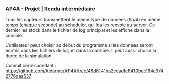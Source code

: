 ### AP4A - Projet | Rendu intérmédiaire

Tous les capteurs transmettent le même type de données (float) en même temps (chaque seconde) au scheduler, qui les
les renvoie au server. Ce dernier les stock dans le fichier de log principal et les affiche dans la console.

L'utilisateur peut choisir au début du programme si les données seront écrites dans les fichiers de log et dans la
console. Il peut aussi choisir la durée de la simulation.

Commit correspondant : https://github.com/Aldarme/AP4A/tree/48d6141ba2cdadfe6410bcc164c9742776daa537